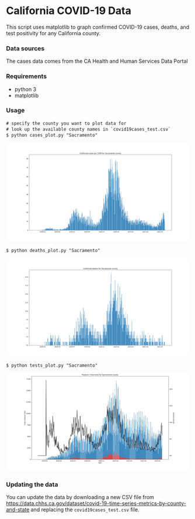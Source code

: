 # California COVID-19 Data

This script uses matplotlib to graph confirmed COVID-19 cases, deaths, and test positivity for any California county.

### Data sources
The cases data comes from the CA Health and Human Services Data Portal

### Requirements
- python 3
- matplotlib

### Usage
```
# specify the county you want to plot data for
# look up the available county names in `covid19cases_test.csv`
$ python cases_plot.py "Sacramento"
```

![Example output](Sacramento-cases.png)

```
$ python deaths_plot.py "Sacramento"
```

![Example output](Sacramento-deaths.png)

```
$ python tests_plot.py "Sacramento"
```

![Example output](Sacramento-tests.png)

### Updating the data
You can update the data by downloading a new CSV file from https://data.chhs.ca.gov/dataset/covid-19-time-series-metrics-by-county-and-state and replacing the `covid19cases_test.csv` file.
